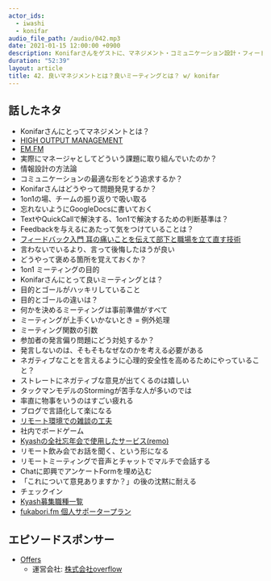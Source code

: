 ```yaml
---
actor_ids:
  - iwashi
  - konifar
audio_file_path: /audio/042.mp3
date: 2021-01-15 12:00:00 +0900
description: Konifarさんをゲストに、マネジメント・コミュニケーション設計・フィードバックプラクティス・ミーティングなどについて語っていただいたエピソードです。
duration: "52:39"
layout: article
title: 42. 良いマネジメントとは？良いミーティングとは？ w/ konifar
---
```


## 話したネタ

- Konifarさんにとってマネジメントとは？
- [HIGH OUTPUT MANAGEMENT](https://amzn.to/3iiEdkP)
- [EM.FM](https://anchor.fm/em-fm)
- 実際にマネージャとしてどういう課題に取り組んでいたのか？
- 情報設計の方法論
- コミュニケーションの最適な形をどう追求するか？
- Konifarさんはどうやって問題発見するか？
- 1on1の場、チームの振り返りで吸い取る
- 忘れないようにGoogleDocsに書いておく
- TextやQuickCallで解決する、1on1で解決するための判断基準は？
- Feedbackを与えるにあたって気をつけていることは？
- [フィードバック入門 耳の痛いことを伝えて部下と職場を立て直す技術](https://amzn.to/39C5daW)
- 言わないでいるより、言って後悔したほうが良い
- どうやって褒める箇所を覚えておくか？
- 1on1 ミーティングの目的
- Konifarさんにとって良いミーティングとは？
- 目的とゴールがハッキリしていること
- 目的とゴールの違いは？
- 何かを決めるミーティングは事前準備がすべて
- ミーティングが上手くいかないとき = 例外処理
- ミーティング関数の引数
- 参加者の発言偏り問題にどう対処するか？
- 発言しないのは、そもそもなぜなのかを考える必要がある
- ネガティブなことを言えるように心理的安全性を高めるためにやっていること？
- ストレートにネガティブな意見が出てくるのは嬉しい
- タックマンモデルのStormingが苦手な人が多いのでは
- 率直に物事をいうのはすごい疲れる
- ブログで言語化して楽になる
- [リモート環境での雑談の工夫](https://konifar-zatsu.hatenadiary.jp/entry/2020/12/22/223122)
- 社内でボードゲーム
- [Kyashの全社忘年会で使用したサービス(remo)](Kyashの全社忘年会で使用したサービスremo)
- リモート飲み会でお話を聞く、という形になる
- リモートミーティングで音声とチャットでマルチで会話する
- Chatに即興でアンケートFormを埋め込む
- 「これについて意見ありますか？」の後の沈黙に耐える
- チェックイン
- [Kyash募集職種一覧](https://open.talentio.com/1/c/kyash/requisitions/232)
- [fukabori.fm 個人サポータープラン](https://www.patreon.com/fukabori)

## エピソードスポンサー

- [Offers](https://offers.jp/) 
  -  運営会社: [株式会社overflow](https://overflow.co.jp/)

